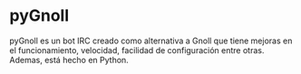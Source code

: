 pyGnoll
=======

pyGnoll es un bot IRC creado como alternativa a Gnoll que tiene mejoras en el funcionamiento, velocidad, facilidad de configuración entre otras. Ademas, está hecho en Python.
